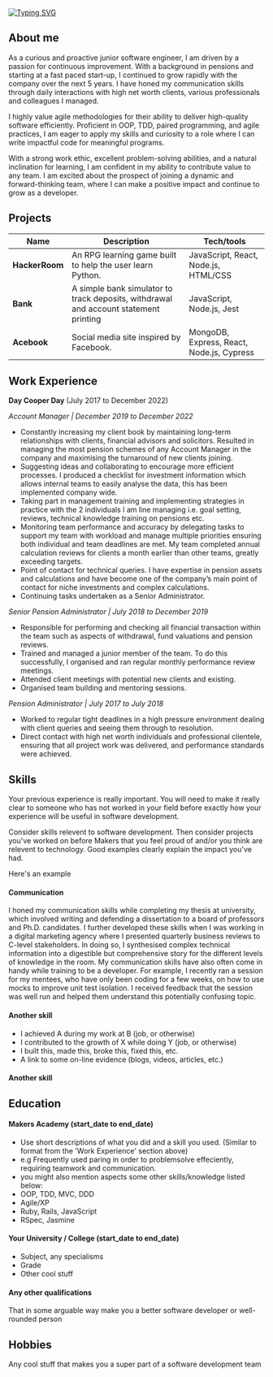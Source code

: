 [![Typing SVG](https://readme-typing-svg.demolab.com?font=Fira+Code&size=30&duration=3000&pause=400&color=F7F7F7&center=true&width=1000&height=150&lines=Hi+there!+I'm+Liza+Ebadi;Explore+my+GitHub+CV+below)](https://git.io/typing-svg)

## About me 

As a curious and proactive junior software engineer, I am driven by a passion for continuous improvement. With a background in pensions and starting at a fast paced start-up, I continued to grow rapidly with the company over the next 5 years. I have honed my communication skills through daily interactions with high net worth clients, various professionals and colleagues I managed.

I highly value agile methodologies for their ability to deliver high-quality software efficiently. Proficient in OOP, TDD, paired programming, and agile practices, I am eager to apply my skills and curiosity to a role where I can write impactful code for meaningful programs.

With a strong work ethic, excellent problem-solving abilities, and a natural inclination for learning, I am confident in my ability to contribute value to any team. I am excited about the prospect of joining a dynamic and forward-thinking team, where I can make a positive impact and continue to grow as a developer.

## Projects

| Name                         | Description       | Tech/tools        |
| ---------------------------- | ----------------- | ----------------- |
| **HackerRoom**               | An RPG learning game built to help the user learn Python. | JavaScript, React, Node.js, HTML/CSS |
| **Bank** | A simple bank simulator to track deposits, withdrawal and account statement printing | JavaScript, Node.js, Jest    |
| **Acebook** | Social media site inspired by Facebook. | MongoDB, Express, React, Node.js, Cypress |

## Work Experience

**Day Cooper Day** (July 2017 to December 2022)  

_Account Manager | December 2019 to December 2022_

- Constantly increasing my client book by maintaining long-term relationships with clients, financial advisors and solicitors. Resulted in managing the most pension schemes of any Account Manager in the company and maximising the turnaround of new clients joining. 
- Suggesting ideas and collaborating to encourage more efficient processes. I produced a checklist for investment information which allows internal teams to easily analyse the data, this has been implemented company wide. 
- Taking part in management training and implementing strategies in practice with the 2 individuals I am line managing i.e. goal setting, reviews, technical knowledge training on pensions etc. 
- Monitoring team performance and accuracy by delegating tasks to support my team with workload and manage multiple priorities ensuring both individual and team deadlines are met. My team completed annual calculation reviews for clients a month earlier than other teams, greatly exceeding targets. 
- Point of contact for technical queries. I have expertise in pension assets and calculations and have become one of the company’s main point of contact for niche investments and complex calculations. 
- Continuing tasks undertaken as a Senior Administrator.



_Senior Pension Administrator | July 2018 to December 2019_

- Responsible for performing and checking all financial transaction within the team such as aspects of withdrawal, fund valuations and pension reviews. 
- Trained and managed a junior member of the team. To do this successfully, I organised and ran regular monthly performance review meetings. 
- Attended client meetings with potential new clients and existing.
- Organised team building and mentoring sessions. 



_Pension Administrator | July 2017 to July 2018_ 

- Worked to regular tight deadlines in a high pressure environment dealing with client queries and seeing them through to resolution.
- Direct contact with high net worth individuals and professional clientele, ensuring that all project work was delivered, and performance standards were achieved.

## Skills

Your previous experience is really important. You will need to make it really clear to someone who has not worked in your field before exactly how your experience will be useful in software development.

Consider skills relevent to software development. Then consider projects you've worked on before Makers that you feel proud of and/or you think are relevent to technology. Good examples clearly explain the impact you've had. 


Here's an example

#### Communication
I honed my communication skills while completing my thesis at university, which involved writing and defending a dissertation to a board of professors and Ph.D. candidates. I further developed these skills when I was working in a digital marketing agency where I presented quarterly business reviews to C-level stakeholders. In doing so, I synthesised complex technical information into a digestible but comprehensive story for the different levels of knowledge in the room. My communication skills have also often come in handy while training to be a developer. For example, I recently ran a session for my mentees, who have only been coding for a few weeks, on how to use mocks to improve unit test isolation. I received feedback that the session was well run and helped them understand this potentially confusing topic.

#### Another skill

- I achieved A during my work at B (job, or otherwise)
- I contributed to the growth of X while doing Y (job, or otherwise)
- I built this, made this, broke this, fixed this, etc.
- A link to some on-line evidence (blogs, videos, articles, etc.)

#### Another skill


## Education

#### Makers Academy (start_date to end_date)
- Use short descriptions of what you did and a skill you used. (Similar to format from the 'Work Experience' section above)
- e.g Frequently used paring in order to problemsolve effeciently, requiring teamwork and communication.
- you might also mention aspects some other skills/knowledge listed below: 
- OOP, TDD, MVC, DDD
- Agile/XP
- Ruby, Rails, JavaScript
- RSpec, Jasmine

#### Your University / College (start_date to end_date)

- Subject, any specialisms
- Grade
- Other cool stuff

#### Any other qualifications

That in some arguable way make you a better software developer or well-rounded person

## Hobbies

Any cool stuff that makes you a super part of a software development team
